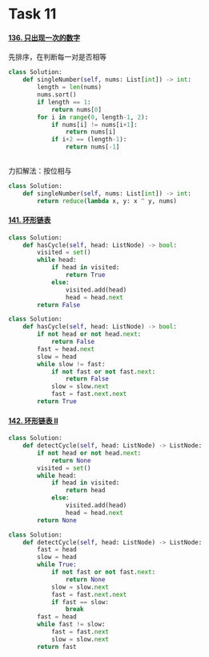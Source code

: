# Task 11

#### [136. 只出现一次的数字](https://leetcode-cn.com/problems/single-number/)

先排序，在判断每一对是否相等

```python
class Solution:
    def singleNumber(self, nums: List[int]) -> int:
        length = len(nums)
        nums.sort()
        if length == 1:
            return nums[0]
        for i in range(0, length-1, 2):
            if nums[i] != nums[i+1]:
                return nums[i]
            if i+2 == (length-1):
                return nums[-1]
            
```

力扣解法：按位相与

```python
class Solution:
    def singleNumber(self, nums: List[int]) -> int:
        return reduce(lambda x, y: x ^ y, nums)
```

#### [141. 环形链表](https://leetcode-cn.com/problems/linked-list-cycle/)

```python
class Solution:
    def hasCycle(self, head: ListNode) -> bool:
        visited = set()
        while head:
            if head in visited:
                return True
            else:
                visited.add(head)
                head = head.next
        return False
```

```python
class Solution:
    def hasCycle(self, head: ListNode) -> bool:
        if not head or not head.next:
            return False
        fast = head.next
        slow = head
        while slow != fast:
            if not fast or not fast.next:
                return False
            slow = slow.next
            fast = fast.next.next
        return True

```

#### [142. 环形链表 II](https://leetcode-cn.com/problems/linked-list-cycle-ii/)

```python
class Solution:
    def detectCycle(self, head: ListNode) -> ListNode:
        if not head or not head.next:
            return None
        visited = set()
        while head:
            if head in visited:
                return head
            else:
                visited.add(head)
                head = head.next
        return None
```

```python
class Solution:
    def detectCycle(self, head: ListNode) -> ListNode:
        fast = head
        slow = head
        while True:
            if not fast or not fast.next:
                return None
            slow = slow.next
            fast = fast.next.next
            if fast == slow:
                break
        fast = head
        while fast != slow:
            fast = fast.next
            slow = slow.next 
        return fast
```

